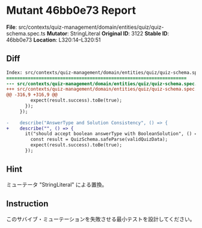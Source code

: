 # Mutant 46bb0e73 Report

**File**: src/contexts/quiz-management/domain/entities/quiz/quiz-schema.spec.ts
**Mutator**: StringLiteral
**Original ID**: 3122
**Stable ID**: 46bb0e73
**Location**: L320:14–L320:51

## Diff

```diff
Index: src/contexts/quiz-management/domain/entities/quiz/quiz-schema.spec.ts
===================================================================
--- src/contexts/quiz-management/domain/entities/quiz/quiz-schema.spec.ts	original
+++ src/contexts/quiz-management/domain/entities/quiz/quiz-schema.spec.ts	mutated #3122
@@ -316,9 +316,9 @@
         expect(result.success).toBe(true);
       });
     });
 
-    describe("AnswerType and Solution Consistency", () => {
+    describe("", () => {
       it("should accept boolean answerType with BooleanSolution", () => {
         const result = QuizSchema.safeParse(validQuizData);
         expect(result.success).toBe(true);
       });
```

## Hint

ミューテータ "StringLiteral" による置換。

## Instruction

このサバイブ・ミューテーションを失敗させる最小テストを設計してください。
